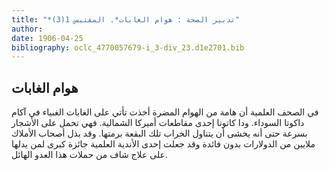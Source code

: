 ```yaml
---
title: "*تدبير الصحة : هوام الغابات*. المقتبس 1(3)"
author: 
date: 1906-04-25
bibliography: oclc_4770057679-i_3-div_23.d1e2701.bib
---
```




##  هوام الغابات 


 في الصحف العلمية أن هامة من الهوام المضرة أخذت تأتي على الغابات الغبياء في آكام داكوتا السوداء. ودا كاتوتا  إحدى  مقاطعات أميركا الشمالية. فهي تحمل على الأشجار بسرعة حتى أنه يخشى أن يتناول الخراب تلك البقعة برمتها. وقد بذل أصحاب الأملاك ملايين من الدولارات بدون فائدة وقد جعلت  إحدى  الأندية العلمية جائزة كبرى لمن يدلها على علاج شاف من حملات هذا العدو الهائل.  
